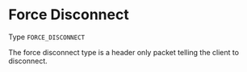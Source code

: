 # Force Disconnect

Type `FORCE_DISCONNECT`

The force disconnect type is a header only packet telling the client to disconnect.